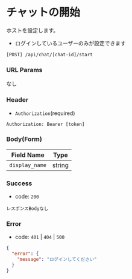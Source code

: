 # チャットの開始

ホストを設定します。

- ログインしているユーザーのみが設定できます

```
[POST] /api/chat/[chat-id]/start
```

### URL Params

なし

### Header

- `Authorization`(required)

```text
Authorization: Bearer [token]
```

### Body(Form)

| Field Name     | Type   | 
|----------------|--------|
| `display_name` | string |

### Success

- code: `200`

```text
レスポンスBodyなし
```

### Error

- code: `401` | `404` | `500`

```json
{
  "error": {
    "message": "ログインしてください"
  }
}
```
